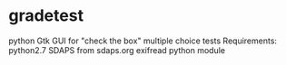 # gradetest
python Gtk GUI for "check the box" multiple choice tests
Requirements:
python2.7
SDAPS from sdaps.org
exifread python module
